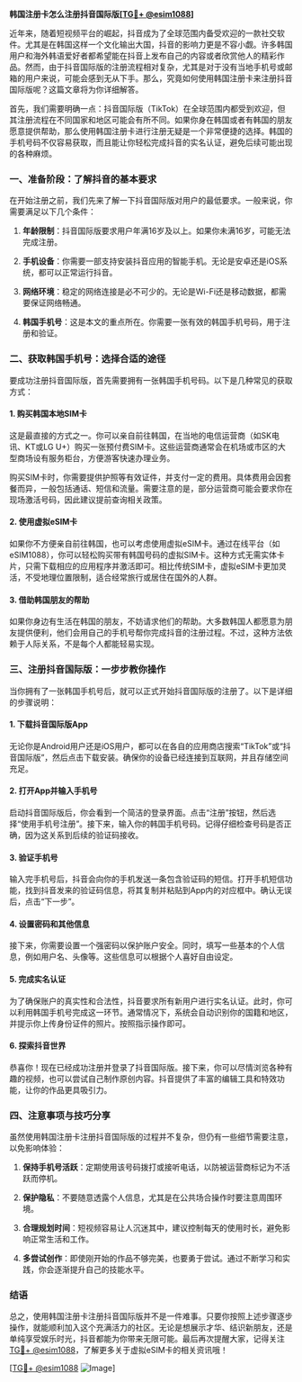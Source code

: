 **韩国注册卡怎么注册抖音国际版[[TG💪+ @esim1088](https://t.me/s/esim1088)]**

近年来，随着短视频平台的崛起，抖音成为了全球范围内备受欢迎的一款社交软件。尤其是在韩国这样一个文化输出大国，抖音的影响力更是不容小觑。许多韩国用户和海外韩语爱好者都希望能在抖音上发布自己的内容或者欣赏他人的精彩作品。然而，由于抖音国际版的注册流程相对复杂，尤其是对于没有当地手机号或邮箱的用户来说，可能会感到无从下手。那么，究竟如何使用韩国注册卡来注册抖音国际版呢？这篇文章将为你详细解答。

首先，我们需要明确一点：抖音国际版（TikTok）在全球范围内都受到欢迎，但其注册流程在不同国家和地区可能会有所不同。如果你身在韩国或者有韩国的朋友愿意提供帮助，那么使用韩国注册卡进行注册无疑是一个非常便捷的选择。韩国的手机号码不仅容易获取，而且能让你轻松完成抖音的实名认证，避免后续可能出现的各种麻烦。

### 一、准备阶段：了解抖音的基本要求

在开始注册之前，我们先来了解一下抖音国际版对用户的最低要求。一般来说，你需要满足以下几个条件：

1. **年龄限制**：抖音国际版要求用户年满16岁及以上。如果你未满16岁，可能无法完成注册。
   
2. **手机设备**：你需要一部支持安装抖音应用的智能手机。无论是安卓还是iOS系统，都可以正常运行抖音。

3. **网络环境**：稳定的网络连接是必不可少的。无论是Wi-Fi还是移动数据，都需要保证网络畅通。

4. **韩国手机号**：这是本文的重点所在。你需要一张有效的韩国手机号码，用于注册和验证。

### 二、获取韩国手机号：选择合适的途径

要成功注册抖音国际版，首先需要拥有一张韩国手机号码。以下是几种常见的获取方式：

#### 1. 购买韩国本地SIM卡

这是最直接的方式之一。你可以亲自前往韩国，在当地的电信运营商（如SK电讯、KT或LG U+）购买一张预付费SIM卡。这些运营商通常会在机场或市区的大型商场设有服务柜台，方便游客快速办理业务。

购买SIM卡时，你需要提供护照等有效证件，并支付一定的费用。具体费用会因套餐而异，一般包括通话、短信和流量。需要注意的是，部分运营商可能会要求你在现场激活号码，因此建议提前查询相关政策。

#### 2. 使用虚拟eSIM卡

如果你不方便亲自前往韩国，也可以考虑使用虚拟eSIM卡。通过在线平台（如eSIM1088），你可以轻松购买带有韩国号码的虚拟SIM卡。这种方式无需实体卡片，只需下载相应的应用程序并激活即可。相比传统SIM卡，虚拟eSIM卡更加灵活，不受地理位置限制，适合经常旅行或居住在国外的人群。

#### 3. 借助韩国朋友的帮助

如果你身边有生活在韩国的朋友，不妨请求他们的帮助。大多数韩国人都愿意为朋友提供便利，他们会用自己的手机号帮你完成抖音的注册过程。不过，这种方法依赖于人际关系，不是每个人都能轻易实现。

### 三、注册抖音国际版：一步步教你操作

当你拥有了一张韩国手机号后，就可以正式开始抖音国际版的注册了。以下是详细的步骤说明：

#### 1. 下载抖音国际版App

无论你是Android用户还是iOS用户，都可以在各自的应用商店搜索“TikTok”或“抖音国际版”，然后点击下载安装。确保你的设备已经连接到互联网，并且存储空间充足。

#### 2. 打开App并输入手机号

启动抖音国际版后，你会看到一个简洁的登录界面。点击“注册”按钮，然后选择“使用手机号注册”。接下来，输入你的韩国手机号码。记得仔细检查号码是否正确，因为这关系到后续的验证码接收。

#### 3. 验证手机号

输入完手机号后，抖音会向你的手机发送一条包含验证码的短信。打开手机短信功能，找到抖音发来的验证码信息，将其复制并粘贴到App内的对应框中。确认无误后，点击“下一步”。

#### 4. 设置密码和其他信息

接下来，你需要设置一个强密码以保护账户安全。同时，填写一些基本的个人信息，例如用户名、头像等。这些信息可以根据个人喜好自由设定。

#### 5. 完成实名认证

为了确保账户的真实性和合法性，抖音要求所有新用户进行实名认证。此时，你可以利用韩国手机号完成这一环节。通常情况下，系统会自动识别你的国籍和地区，并提示你上传身份证件的照片。按照指示操作即可。

#### 6. 探索抖音世界

恭喜你！现在已经成功注册并登录了抖音国际版。接下来，你可以尽情浏览各种有趣的视频，也可以尝试自己制作原创内容。抖音提供了丰富的编辑工具和特效功能，让你的作品更具吸引力。

### 四、注意事项与技巧分享

虽然使用韩国注册卡注册抖音国际版的过程并不复杂，但仍有一些细节需要注意，以免影响体验：

1. **保持手机号活跃**：定期使用该号码拨打或接听电话，以防被运营商标记为不活跃而停机。

2. **保护隐私**：不要随意透露个人信息，尤其是在公共场合操作时要注意周围环境。

3. **合理规划时间**：短视频容易让人沉迷其中，建议控制每天的使用时长，避免影响正常生活和工作。

4. **多尝试创作**：即使刚开始的作品不够完美，也要勇于尝试。通过不断学习和实践，你会逐渐提升自己的技能水平。

### 结语

总之，使用韩国注册卡注册抖音国际版并不是一件难事。只要你按照上述步骤逐步操作，就能顺利加入这个充满活力的社区。无论是想展示才华、结识新朋友，还是单纯享受娱乐时光，抖音都能为你带来无限可能。最后再次提醒大家，记得关注[TG💪+ @esim1088](https://t.me/s/esim1088)，了解更多关于虚拟eSIM卡的相关资讯哦！

[[TG💪+ @esim1088](https://t.me/s/esim1088) ![Image](https://i.postimg.cc/4NQfJmqS/Snipaste-2025-05-13-00-14-12.png)]